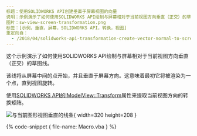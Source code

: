 ```yaml
---
标题：使用SOLIDWORKS API创建垂直于屏幕视图的向量
说明：示例演示了如何使用SOLIDWORKS API绘制与屏幕相对于当前视图方向垂直（正交）的草图线。
图片：sw-view-screen-transformation.png
标签：[示例，垂直，屏幕，SOLIDWORKS API，转换，视图]
重定向自：
  - /2018/04/solidworks-api-transformation-create-vector-normal-to-screen-view.html
---
```


这个示例演示了如何使用SOLIDWORKS API绘制与屏幕相对于当前视图方向垂直（正交）的草图线。

该线将从屏幕中间的点开始，并且垂直于屏幕方向。这意味着最初它将被渲染为一个点，直到视图旋转。

使用[SOLIDWORKS API的IModelView::Transform](https://help.solidworks.com/2018/english/api/sldworksapi/solidworks.interop.sldworks~solidworks.interop.sldworks.imodelview~transform.html)属性来提取当前视图方向的转换矩阵。

![与当前图形视图垂直的线条](sw-view-screen-transformation.png){ width=320 height=208 }

{% code-snippet { file-name: Macro.vba } %}